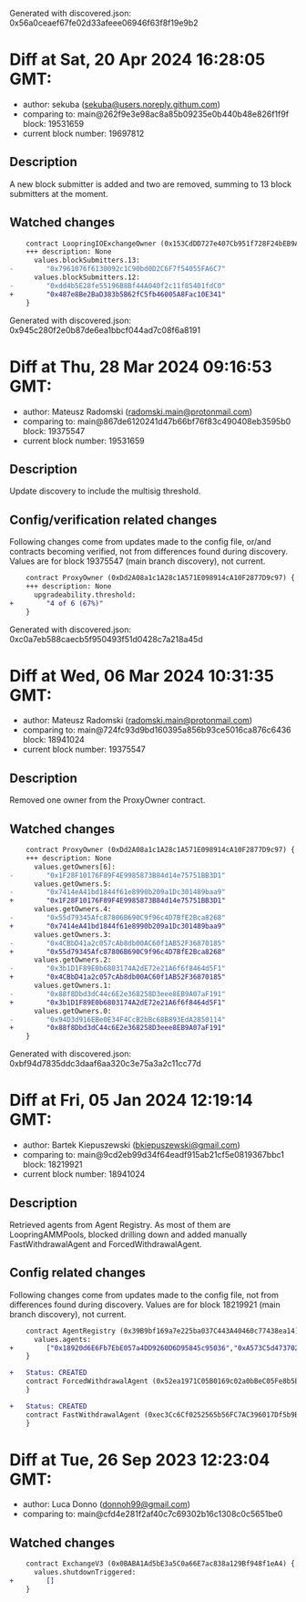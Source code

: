 Generated with discovered.json: 0x56a0ceaef67fe02d33afeee06946f63f8f19e9b2

# Diff at Sat, 20 Apr 2024 16:28:05 GMT:

- author: sekuba (<sekuba@users.noreply.githum.com>)
- comparing to: main@262f9e3e98ac8a85b09235e0b440b48e826f1f9f block: 19531659
- current block number: 19697812

## Description

A new block submitter is added and two are removed, summing to 13 block submitters at the moment.

## Watched changes

```diff
    contract LoopringIOExchangeOwner (0x153CdDD727e407Cb951f728F24bEB9A5FaaA8512) {
    +++ description: None
      values.blockSubmitters.13:
-        "0x7961076f6130092c1C90bd0D2C6F7f54055FA6C7"
      values.blockSubmitters.12:
-        "0xdd4b5E28fe55196B8Bf44A040f2c11f85401fdC0"
+        "0x487e8Be2BaD383b5B62fC5fb46005A8Fac10E341"
    }
```

Generated with discovered.json: 0x945c280f2e0b87de6ea1bbcf044ad7c08f6a8191

# Diff at Thu, 28 Mar 2024 09:16:53 GMT:

- author: Mateusz Radomski (<radomski.main@protonmail.com>)
- comparing to: main@867de6120241d47b66bf76f83c490408eb3595b0 block: 19375547
- current block number: 19531659

## Description

Update discovery to include the multisig threshold.

## Config/verification related changes

Following changes come from updates made to the config file,
or/and contracts becoming verified, not from differences found during
discovery. Values are for block 19375547 (main branch discovery), not current.

```diff
    contract ProxyOwner (0xDd2A08a1c1A28c1A571E098914cA10F2877D9c97) {
    +++ description: None
      upgradeability.threshold:
+        "4 of 6 (67%)"
    }
```

Generated with discovered.json: 0xc0a7eb588caecb5f950493f51d0428c7a218a45d

# Diff at Wed, 06 Mar 2024 10:31:35 GMT:

- author: Mateusz Radomski (<radomski.main@protonmail.com>)
- comparing to: main@724fc93d9bd160395a856b93ce5016ca876c6436 block: 18941024
- current block number: 19375547

## Description

Removed one owner from the ProxyOwner contract.

## Watched changes

```diff
    contract ProxyOwner (0xDd2A08a1c1A28c1A571E098914cA10F2877D9c97) {
    +++ description: None
      values.getOwners[6]:
-        "0x1F28F10176F89F4E9985873B84d14e75751BB3D1"
      values.getOwners.5:
-        "0x7414eA41bd1844f61e8990b209a1Dc301489baa9"
+        "0x1F28F10176F89F4E9985873B84d14e75751BB3D1"
      values.getOwners.4:
-        "0x55d79345Afc87806B690C9f96c4D7BfE2Bca8268"
+        "0x7414eA41bd1844f61e8990b209a1Dc301489baa9"
      values.getOwners.3:
-        "0x4CBbD41a2c057cAb8db00AC60f1AB52F36870185"
+        "0x55d79345Afc87806B690C9f96c4D7BfE2Bca8268"
      values.getOwners.2:
-        "0x3b1D1F89E0b6803174A2dE72e21A6f6f8464d5F1"
+        "0x4CBbD41a2c057cAb8db00AC60f1AB52F36870185"
      values.getOwners.1:
-        "0x88f8Dbd3dC44c6E2e368258D3eee8EB9A07aF191"
+        "0x3b1D1F89E0b6803174A2dE72e21A6f6f8464d5F1"
      values.getOwners.0:
-        "0x94D3d916EBe0E34F4CcB2bBc68B893EdA2850114"
+        "0x88f8Dbd3dC44c6E2e368258D3eee8EB9A07aF191"
    }
```

Generated with discovered.json: 0xbf94d7835ddc3daaf6aa320c3e75a3a2c11cc77d

# Diff at Fri, 05 Jan 2024 12:19:14 GMT:

- author: Bartek Kiepuszewski (<bkiepuszewski@gmail.com>)
- comparing to: main@9cd2eb99d34f64eadf915ab21cf5e0819367bbc1 block: 18219921
- current block number: 18941024

## Description

Retrieved agents from Agent Registry. As most of them are LoopringAMMPools, blocked drilling down and added manually FastWithdrawalAgent and ForcedWithdrawalAgent.

## Config related changes

Following changes come from updates made to the config file,
not from differences found during discovery. Values are
for block 18219921 (main branch discovery), not current.

```diff
    contract AgentRegistry (0x39B9bf169a7e225ba037C443A40460c77438ea14) {
      values.agents:
+        ["0x18920d6E6Fb7EbE057a4DD9260D6D95845c95036","0xA573C5d473702286f0AC84592EDA49aD799EBAA1","0x6D537764355bc23d4eADba7829048Dac8215a73c","0x605872a5A459E778959B8a49dc3A56a8c9197983","0xf6cd964E6345E8f01e548063De13d0DE7d8c59De","0x9b7a20ae12a3f2a3d4cF9eA2d4a8518c104cc5f2","0x6FF8A397F7A04B41c58c00AB8e70ACa7cbc0adBa","0x1230F7e06c3fA96f4259F7BaD79e6afF321B8133","0x2ed5d3Fff0EB1451c381DDECE244E9b796db7b8a","0xd85f594481D3DEE61FD38464dD54CF3ccE6906b6","0xF8e4aBF498235fA8fdE2f6A04c21db7877957C47","0x70c8E0AedB5933Da09C9392A17389e4D6d79D638","0x8EFAD07720D331a49f5db2cC83946F7DC8FC6B42","0xD9D681C1ddD462ca222E90Bbe14A35273C318A09","0xE6CC0d45C4E4F81be340F4D176e6Ce0D63Ad5743","0x746EEB6bdd9139A4d605C2c410911F37BEa9093b","0xa9D46DEdEff7dFe8fF3628F4D276a0e1C5007b81","0x502B5525e1508C51Af46719D13E5238b83A404e5","0x9795f527d0Fad45F41dE27bef71F0eeD47f5256C","0x1D28b287B5E19b12Ac2B3618405C57AD882A4D74","0x1F78CD24Ccf73fDd5095d0339DD6eF72E30669aC","0xF88de0CCD1E84898b4EA62c421009996bFb6156e","0x93bB5B402F04D3053F2c3800F6A4AF54788c16d0","0xec3Cc6Cf0252565b56FC7AC396017Df5b9B78a31","0x0089081950B4eBBF362689519C1d54827e99d727","0x8Cf6C5e7ec123583e1529d8afAeAA3D25Da2fD3D","0x583208883277896435B9821a64806d708dE17Df2","0x85f2e9474d208A11ac18Ed2a4E434c4Bfc6ddBDe","0x0aA4d2Dd35418d63af13eA906ce3A088deC8D786","0x567C1ad6d736755ABCB3DF8Ef794b09bB7701e66","0x1B04A25a0A7F93cfB0c4278Ca4f7Ca2483a1e94e","0x22844C482b0626aC09B5689b4D8E81fE6710F5f4","0x4e585BaD734F0c6Af04a3Afb359FdB69435Fe74b","0x9C601377fd95410Be46cfc1A786686874c6E7702","0x8E89790635dBfFDCc0642055CB21abE63edc484c","0x9387e06961988726Dd0732b6930Be1C0A5343901","0x73b7bC4463263194Eb9B570948FDA12244a5FFa8","0x43EcA2F58d8C371C5073fc382784A3a483005D6B","0x8303f865a2A221c920e9fcbF2e84703991f16251","0x37B6AAD464e8916Dc8231ae5F8aeE15Dd244C1B1","0xba64cDf65aeA36Ff4a58dCF288f1a62923555795","0x33Df027650cD2729e0b132FC0BFF4788725cc0FA","0x2EAB3234ea1e4c9571c2e011F435c7316EcecdB9","0xaCed28432cd60D7D34799DE0D745871e5F10f961","0x636A3141D48402d06a907AA14F023e8F5B5d634f","0x1F94eaaA413c11Bea645eE65108b5673304753bD","0xF11702d591303D790C7B372e53fde348B82037DE","0x78a58558Ca76Cf66b6C4d72231cF6529ed5bef29","0xA762D8422237Bd26B4F882C5D0744726eb2a86B0","0xfb64C2d72E1CaA0286899be8e4f88266C4d8Ab9f","0xE8eA36f850Db564408E4165a92bCCB4e6e5f5e20","0xA738DE0f4b1f52cC8410D6E49Ab6ED1ca3Fe1420","0x24e4cf9B1723e5A5401841d931a301AEDEcd96Ef","0x145f20A0C129D592da261E42947A70be3B22db07","0x41E3B439a4798f2F466D28Be7bEDC0743847DbE4","0xa2AcF6B0304A808147ee3b10601e452c3f1bfde7","0xA0059ad8e06c57458116AbC5E5C0bdB86c4FB4b2","0x8f5a6e6D18F8E3FDFfc27fE7FE5804c2378F8310","0xA2F4A88553Ba746A468c21D3990FE9c503E0B19a","0x69a8bdEE1af2138C58B1261373B37071850689C0","0xeE6a9d6Cb11a9796f767540f435f90F11a9B1414","0x8a6bA9D448Ad54579BEd1f42F587D134BF7F8582","0x8a986607603D606b1Ac5Fdcca089764671C725E1","0xf85f030865359D1843701F4f1B08c38913c3D57F","0x7AB580E6Af77bD13f090619ee1f7e7C2a645afb1","0xfE88c469E27861907D05a0E97f81d84c789A1cdA","0x447356B190c7dafbE0452C8d041725ABf1E1d41f","0x8f871AC37FA7F575E9b8c285B38f0bf99D3C087F","0x5F6a9960318903d4205ddA6ba45796bC969461B8","0xBBCA4790398C4CE916937dB3c6b7E9a9dA6502e8","0x093137CFD844b64FeBeb5371D85Cf83fF4F92Bbf","0xFa6680779DC9168600bCDcaFf28b41C8fa568D98","0xDd2A08a1c1A28c1A571E098914cA10F2877D9c97","0x1AD74cF7CaF443f77BD89860EF39F4ca16fbE810","0xe6F1C20D06B2f541e4308d752D0D58c6df07191D","0x7aF6e5dD61c93277B406FfcaDAd6e6089b27075b","0x759c0d0CE4191Db16EF5BCe6ED0A05dE9e99a9f5","0x994F94C853D691f5C775e5131Fc4a110ABEed4A8","0xE7E807631F3e807ae20d0e23919dB8789680104B","0x7CD7871181D91Af440DD4552BAE70B8eBE9fBa73","0x9a94A815F56d00F52BbaD46Edc6d12d879df2635","0xFD997e572F03f3Ff4f117aaCCAAb9b45bFB6E01C","0x5f24c3A2c9841c023d6646402fD449665b64626b","0x9775449efDf24B7Eb5391E7D3758E184595E4C69","0x4f23cA1CC6253dc1Ba69a07A892d68f3b777C407","0x5c159d164b8fD7f0599c625988Dc2db68dF14842","0x8572B8A876F47d70128C73bfcA049cE00Eb77563","0xBBb360538b07b59BA2Ca1c9f847C8bC760b8f0D7","0x34841262432975E36755AB797cb523Dd7248861A","0xc8f242B2aC6069EBdc876BA0Ef42EfBf03C5Ba4B","0xB27B1FD0D4a7D91d07C19f9A33D3A4711a453D7C","0x76d8EA32C511A87ee4bfF5f00e758DD362aDf3d0","0x6BF0060fBcf271A2Ed828E77076543076d5edbA1","0x554Be7B23FDE679049e52F195448Db28B624534E","0xa41e49fDcd0555484f70899d95593d2e1A0fCBbB","0x83DF13e357C731ec92D13cbf8F5bF4765a8e1205","0x4fACF65A157678E62F84389DD248D99f828403D6","0xC3630669CB660f9405Df0D0037f52b78c49772Ab","0x7b854D37E502771b1647F5917efCF065ce1C0677","0x52ea1971C05B0169c02a0bBeC05Fe8b5E3A24470","0x66fAD4Ab701eE8C6F9eBef93b634a3E7401aa276","0x18a1A6F47Fd92185b91edc322d1954349aD0b652","0x4a7e38476b05F40B16E5ae1C761302B1A7d5afc5","0x83c11cbfbED2971032d3a1eD2f34d4Fb43FE181F","0xC6bC133562B470A61394f9a2fF7FE8082Da698a4","0x3EC139B45558D1db73b889f887624Ef117D28e3b","0x1cb97A1fDcBc60F112B5a58896906BDb870BC438","0xA186e201225E468218d53F3f9B42012022D425F3","0xd0406913f2F58D1696eb9c3677E6713DD528f8CD","0x194dB39E4c99f6C8dD81B4647465f7599f3c215A","0xC50138E6B5c85622E4B8aB9003Eb0bD35Dcf6f78","0xB8108988406dB7C4035BcFEf2bd924A9810ae7e6","0x5359f0fD5ef2A6F0205436cC19EEC1D6Fc521b5C","0xbDC384dB410E56F4877A086F5b68DeBD673a7c48","0xBeC0c576EF02cB6341725607AB5D941e32B44437","0x8195be4E48d3a2F80692fe1dBA9b23b8050fB1f9","0xF75B89d214512C42C474bb0Ee5D865e953C28109","0x4Cd8d47048B03294820A32Ebf58cBC6A76F7F529","0x2fAc662748F876CA1d3A1b59eF5Be45C128EcfE5","0x0Bcd579513410c4169d13b674ab58D009a329683","0x0818e9a3A42EeDE47cd1482461B594f32CCBe2D5","0x06Ac0eFB3E358528Ecd1E7336342c822678DAE4d","0x97dB7F2758eC94757ba163e3052236b73DBF6c9A","0xD4df78bbD50C564702F0C96C8C7de536154DB07d","0x17bAa21Bec595da6A9d88A4b4FfdD1d336186c48","0xa060931b7d91C991224C2D91827ABC4DE057324F","0x69B198eDE31636Cbf8839C08625855EDad7AcEB9","0x03388900bF7B87E539E5aFb274C3f59BBeBab567","0xb6F12FfF6C114778640245c2E7A0B03de4B0f315","0x779aFAf4D8F4e3E6e3aDCB465B7Fa7CfdD4B8a3a","0xa371Ceca6E5Ff08da04AAe28Bcf3E414f96B2Db8","0x997f5F09E45a845A9980C8F32dBE9b0824c7D0c0","0xD5aA13A2b5246BEE262215ccEbb6413b5E71bAA8","0x4fC4d2f0a5D5E7Baa7A0a456ea3BA924f7229672","0x3CF377789eF85DEe82c90d131327Fb40694D2AD0","0x427f20E2eD64F2B5E92a0DD467Ae49989e013e52"]
    }
```

```diff
+   Status: CREATED
    contract ForcedWithdrawalAgent (0x52ea1971C05B0169c02a0bBeC05Fe8b5E3A24470) {
    }
```

```diff
+   Status: CREATED
    contract FastWithdrawalAgent (0xec3Cc6Cf0252565b56FC7AC396017Df5b9B78a31) {
    }
```

# Diff at Tue, 26 Sep 2023 12:23:04 GMT:

- author: Luca Donno (<donnoh99@gmail.com>)
- comparing to: main@cfd4e281f2af40c7c69302b16c1308c0c5651be0

## Watched changes

```diff
    contract ExchangeV3 (0x0BABA1Ad5bE3a5C0a66E7ac838a129Bf948f1eA4) {
      values.shutdownTriggered:
+        []
    }
```
